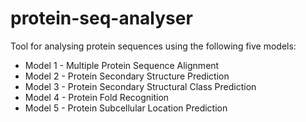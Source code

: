# protein-seq-analyser

Tool for analysing protein sequences using the following five models:

* Model 1 - Multiple Protein Sequence Alignment
* Model 2 - Protein Secondary Structure Prediction
* Model 3 - Protein Secondary Structural Class Prediction
* Model 4 - Protein Fold Recognition
* Model 5 - Protein Subcellular Location Prediction
